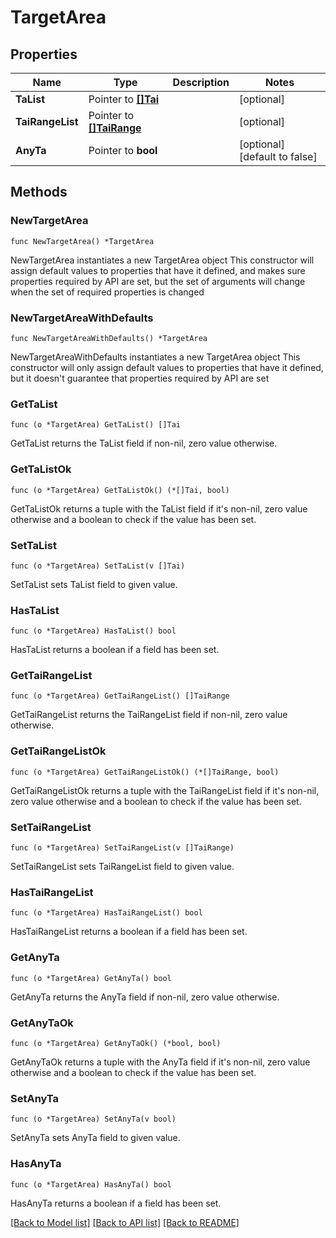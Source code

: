 # TargetArea

## Properties

Name | Type | Description | Notes
------------ | ------------- | ------------- | -------------
**TaList** | Pointer to [**[]Tai**](Tai.md) |  | [optional] 
**TaiRangeList** | Pointer to [**[]TaiRange**](TaiRange.md) |  | [optional] 
**AnyTa** | Pointer to **bool** |  | [optional] [default to false]

## Methods

### NewTargetArea

`func NewTargetArea() *TargetArea`

NewTargetArea instantiates a new TargetArea object
This constructor will assign default values to properties that have it defined,
and makes sure properties required by API are set, but the set of arguments
will change when the set of required properties is changed

### NewTargetAreaWithDefaults

`func NewTargetAreaWithDefaults() *TargetArea`

NewTargetAreaWithDefaults instantiates a new TargetArea object
This constructor will only assign default values to properties that have it defined,
but it doesn't guarantee that properties required by API are set

### GetTaList

`func (o *TargetArea) GetTaList() []Tai`

GetTaList returns the TaList field if non-nil, zero value otherwise.

### GetTaListOk

`func (o *TargetArea) GetTaListOk() (*[]Tai, bool)`

GetTaListOk returns a tuple with the TaList field if it's non-nil, zero value otherwise
and a boolean to check if the value has been set.

### SetTaList

`func (o *TargetArea) SetTaList(v []Tai)`

SetTaList sets TaList field to given value.

### HasTaList

`func (o *TargetArea) HasTaList() bool`

HasTaList returns a boolean if a field has been set.

### GetTaiRangeList

`func (o *TargetArea) GetTaiRangeList() []TaiRange`

GetTaiRangeList returns the TaiRangeList field if non-nil, zero value otherwise.

### GetTaiRangeListOk

`func (o *TargetArea) GetTaiRangeListOk() (*[]TaiRange, bool)`

GetTaiRangeListOk returns a tuple with the TaiRangeList field if it's non-nil, zero value otherwise
and a boolean to check if the value has been set.

### SetTaiRangeList

`func (o *TargetArea) SetTaiRangeList(v []TaiRange)`

SetTaiRangeList sets TaiRangeList field to given value.

### HasTaiRangeList

`func (o *TargetArea) HasTaiRangeList() bool`

HasTaiRangeList returns a boolean if a field has been set.

### GetAnyTa

`func (o *TargetArea) GetAnyTa() bool`

GetAnyTa returns the AnyTa field if non-nil, zero value otherwise.

### GetAnyTaOk

`func (o *TargetArea) GetAnyTaOk() (*bool, bool)`

GetAnyTaOk returns a tuple with the AnyTa field if it's non-nil, zero value otherwise
and a boolean to check if the value has been set.

### SetAnyTa

`func (o *TargetArea) SetAnyTa(v bool)`

SetAnyTa sets AnyTa field to given value.

### HasAnyTa

`func (o *TargetArea) HasAnyTa() bool`

HasAnyTa returns a boolean if a field has been set.


[[Back to Model list]](../README.md#documentation-for-models) [[Back to API list]](../README.md#documentation-for-api-endpoints) [[Back to README]](../README.md)


